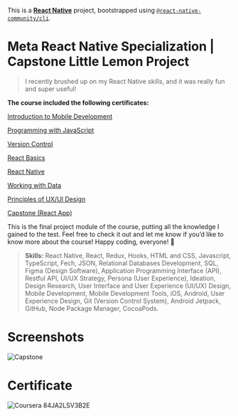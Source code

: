 This is a [**React Native**](https://reactnative.dev) project, bootstrapped using [`@react-native-community/cli`](https://github.com/react-native-community/cli).

# Meta React Native Specialization | Capstone Little Lemon Project

> I recently brushed up on my React Native skills, and it was really fun and super useful!

**The course included the following certificates:**

[Introduction to Mobile Development](https://www.coursera.org/account/accomplishments/certificate/5USAQH2B9SFA)

[Programming with JavaScript](https://www.coursera.org/account/accomplishments/certificate/P4HFOGQV07OJ)

[Version Control](https://www.coursera.org/account/accomplishments/certificate/9Y9LNA2R57S7)

[React Basics](https://www.coursera.org/account/accomplishments/certificate/L62IWQ5JV05L)

[React Native](https://www.coursera.org/account/accomplishments/certificate/YE7FNGT1AHBL)

[Working with Data](https://www.coursera.org/account/accomplishments/certificate/Q58OZXISZ85L)

[Principles of UX/UI Design](https://www.coursera.org/account/accomplishments/certificate/65MEBG7QJ9L1)

[Capstone (React App)](https://www.coursera.org/account/accomplishments/certificate/10UWPYW4R91Z)


This is the final project module of the course, putting all the knowledge I gained to the test. Feel free to check it out and let me know if you’d like to know more about the course! Happy coding, everyone! 🚀

> **Skills:** React Native, React, Redux, Hooks, HTML and CSS, Javascript, TypeScript, Fech, JSON, Relational Databases Development, SQL, Figma (Design Software), Application Programming Interface (API), Restful API, UI/UX Strategy, Persona (User Experience), Ideation, Design Research, User Interface and User Experience (UI/UX) Design, Mobile Development, Mobile Development Tools, iOS, Android, User Experience Design, Git (Version Control System), Android Jetpack, GitHub, Node Package Manager, CocoaPods.

# Screenshots

![Capstone](https://github.com/user-attachments/assets/9bebafbb-b363-4cf5-93cf-76b08bca6cce)


# Certificate

![Coursera 84JA2LSV3B2E](https://github.com/user-attachments/assets/f8e790cd-a5a7-440a-9e0b-92c77c4729dd)
